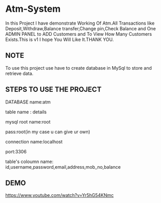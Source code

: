# Atm-System
In this Project I have demonstrate Working Of Atm.All Transactions like Deposit,Withdraw,Balance transfer,Change pin,Check Balance and One ADMIN PANEL to ADD Customers and To View How Many Customers Exists.This is v1 I hope You Will Like It.THANK YOU.


## NOTE
To use this project use have to create database in MySql to store and retrieve data.

## STEPS TO USE THE PROJECT

DATABASE name:atm


table name : details


mysql root name:root


pass:root(in my case u can give ur own)


connection name:localhost


port:3306


table's coloumn name:
id,username,password,email,address,mob_no,balance

## DEMO
https://www.youtube.com/watch?v=Yr5hG54KNmc

